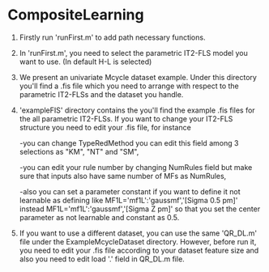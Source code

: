 # CompositeLearning
1) Firstly run 'runFirst.m' to add path necessary functions.
2) In 'runFirst.m', you need to select the parametric IT2-FLS model you want to use. (In default H-L is selected) 
3) We present an univariate Mcycle dataset example. Under this directory you'll find a .fis file which you need to arrange with respect to the parametric IT2-FLSs and the dataset you handle. 
4) 'exampleFIS' directory contains the you'll find the example .fis files for the all parametric IT2-FLSs. If you want to change your IT2-FLS structure you need to edit your .fis file, for instance 

      -you can change TypeRedMethod you can edit this field among 3 selections as "KM", "NT" and "SM",
      
      -you can edit your rule number by changing NumRules field but make sure that inputs also have same number of MFs as NumRules,
      
      -also you can set a parameter constant if you want to define it not learnable as defining like MF1L='mf1L':'gaussmf','[Sigma 0.5 pm]' instead MF1L='mf1L':'gaussmf','[Sigma Z pm]' so that you set the center parameter as not learnable and constant as 0.5.    
 
 5) If you want to use a different dataset, you can use the same 'QR_DL.m' file under the ExampleMcycleDataset directory. However, before run it, you need to edit your .fis file according to your dataset feature size and also you need to edit load '.' field in QR_DL.m file.
      
